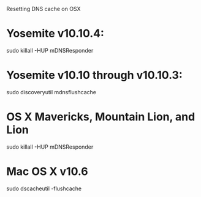 

Resetting DNS cache on OSX

# Yosemite v10.10.4:
sudo killall -HUP mDNSResponder

# Yosemite v10.10 through v10.10.3:
sudo discoveryutil mdnsflushcache

# OS X Mavericks, Mountain Lion, and Lion
sudo killall -HUP mDNSResponder

# Mac OS X v10.6
sudo dscacheutil -flushcache

